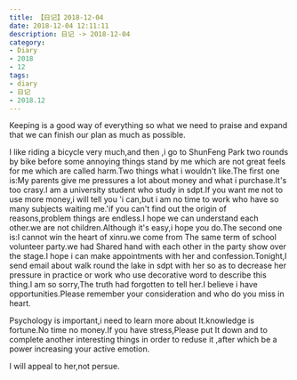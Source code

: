 ```yaml
---
title: 【日记】2018-12-04
date: 2018-12-04 12:11:11
description: 日记 -> 2018-12-04
category:
- Diary
- 2018
- 12
tags:
- diary
- 日记
- 2018.12
---
```


Keeping is a good way of everything so what we need to praise and expand that we can finish our plan as much as possible.

I like riding a bicycle very much,and then ,i go to ShunFeng Park two rounds by bike before some annoying things stand by me which are not great feels for me which are called harm.Two things what i wouldn't like.The first one is:My parents give me pressures a lot about money and what i purchase.It's too crasy.I am a university student who study in sdpt.If you want me not to use more money,i will tell you 'i can,but i am no time to work who have so many subjects waiting me.'if you can't find out the origin of reasons,problem things are endless.I hope we can understand each other.we are not children.Although it's easy,i hope you do.The second one is:I cannot win the heart of xinru.we come from The same term of school volunteer party.we had Shared hand with each other in the party show over the stage.I hope i can make appointments with her and confession.Tonight,I send email about walk round the lake in sdpt with her so as to decrease her pressure in practice or work who use decorative word to describe this thing.I am so sorry,The truth had forgotten to tell her.I believe i have opportunities.Please remember your consideration and who do you miss in heart.

Psychology is important,i need to learn more about It.knowledge is fortune.No time no money.If you have stress,Please put It down and to complete another interesting things in order to reduse it ,after which be a power increasing your active emotion.

I will appeal to her,not persue.
